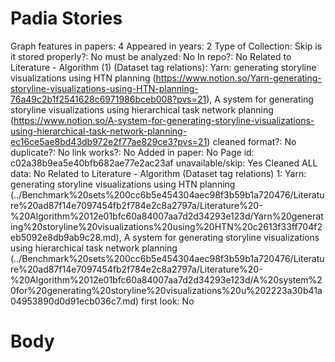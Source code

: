 # Padia Stories

Graph features in papers: 4
Appeared in years: 2
Type of Collection: Skip
is it stored properly?: No
must be analyzed: No
In repo?: No
Related to Literature - Algorithm (1) (Dataset tag relations): Yarn: generating storyline visualizations using HTN planning (https://www.notion.so/Yarn-generating-storyline-visualizations-using-HTN-planning-76a49c2b1f2541628c6971986bceb008?pvs=21), A system for generating storyline visualizations using hierarchical task network planning (https://www.notion.so/A-system-for-generating-storyline-visualizations-using-hierarchical-task-network-planning-ec16ce5ae8bd43db972e2f77ae829ce3?pvs=21)
cleaned format?: No
duplicate?: No
link works?: No
Added in paper: No
Page id: c02a38b9ea5e40bfb682ae77e2ac23af
unavailable/skip: Yes
Cleaned ALL data: No
Related to Literature - Algorithm (Dataset tag relations) 1: Yarn: generating storyline visualizations using HTN planning (../Benchmark%20sets%200cc6b5e454304aec98f3b59b1a720476/Literature%20ad87f14e7097454fb2f784e2c8a2797a/Literature%20-%20Algorithm%2012e01bfc60a84007aa7d2d34293e123d/Yarn%20generating%20storyline%20visualizations%20using%20HTN%20c2613f33ff704f2eb5092e8db9ab9c28.md), A system for generating storyline visualizations using hierarchical task network planning (../Benchmark%20sets%200cc6b5e454304aec98f3b59b1a720476/Literature%20ad87f14e7097454fb2f784e2c8a2797a/Literature%20-%20Algorithm%2012e01bfc60a84007aa7d2d34293e123d/A%20system%20for%20generating%20storyline%20visualizations%20u%202223a30b41a04953890d0d91ecb036c7.md)
first look: No

# Body